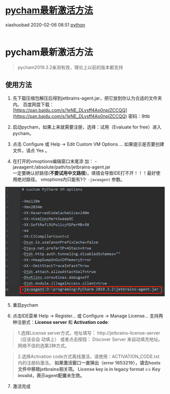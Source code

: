 <div class="blog-article">
<h1><a href="p.html?p=\python\pycham最新激活方法" class="title">pycham最新激活方法</a></h1>
<span class="author">xiashuobad</span>
<span class="time">2020-02-06 08:51</span>
<span><a href="tags.html?t=python" class="tag">python</a></span>
</div>
<br/>

# pycham最新激活方法
> pycham2019.3.2亲测有效，理论上以前的版本都支持
## 使用方法

1. 先下载压缩包解压后得到jetbrains-agent.jar，把它放到你认为合适的文件夹内。
百度网盘下载：
[https://pan.baidu.com/s/1eNE_DLvsff4Ao0npIZCCQQ](https://pan.baidu.com/s/1eNE_DLvsff4Ao0npIZCCQQ) 密码：9ttb

2. 启动pycham，如果上来就需要注册，选择：试用（Evaluate for free）进入pycham。

3. 点击 Configure 或 Help -> Edit Custom VM Options ...
如果提示是否要创建文件，请点 Yes 。

4. 在打开的vmoptions编辑窗口末尾添
加： -javaagent:/absolute/path/to/jetbrains-agent.jar  
一定要确认好路径(**不要试用中文路径**)，填错会导致IDE打不开！！！最好使用绝对路径。
vmoptions内只能有1个 `-javaagent` 参数。

![](assets/images/2020/02/pm9je1trfagfuou4pj1eprie1m.png)

5. 重启pycham

6. 点击IDE菜单 Help -> Register... 或 Configure -> Manage License...
支持两种注册式：**License server** 和 **Activation code**:

> 1.选择License server方式，地址填写： http://jetbrains-license-server（应该会⾃
动填上）
或者点击按钮： Discover Server 来自动填充地址。网络不佳的选第2种方式。

> 2.选择Activation code方式离线激活，请使用：ACTIVATION_CODE.txt 内的注册码激活。
**如果激活窗口一直弹出（error 1653219），请去hosts文件中移除jetbrains相关项。
License key is in legacy format == Key invalid，表示agent配置未生效。**

7. 激活完成